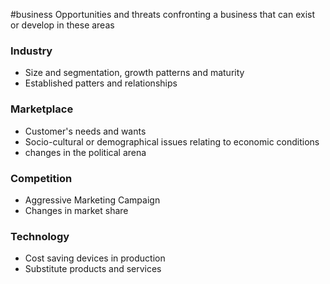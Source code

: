 
#business 
Opportunities and threats confronting a business that can exist or develop in these areas

### Industry
- Size and segmentation, growth patterns and maturity
- Established patters and relationships
### Marketplace
- Customer's needs and wants
- Socio-cultural or demographical issues relating to economic conditions
- changes in the political arena
### Competition
- Aggressive Marketing Campaign 
- Changes in market share
### Technology 
- Cost saving devices in production 
- Substitute products and services



